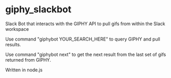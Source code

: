 # giphy_slackbot
Slack Bot that interacts with the GIPHY API to pull gifs from within the Slack workspace

Use command "giphybot YOUR_SEARCH_HERE" to query GIPHY and pull results.

Use command "giphybot next" to get the next result from the last set of gifs returned from GIPHY.

Written in node.js
